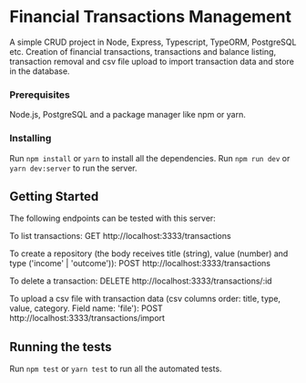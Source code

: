 # Financial Transactions Management

A simple CRUD project in Node, Express, Typescript, TypeORM, PostgreSQL etc. Creation of financial transactions, transactions and balance listing, transaction removal and csv file upload to import transaction data and store in the database.

### Prerequisites

Node.js, PostgreSQL and a package manager like npm or yarn.

### Installing

Run `npm install` or `yarn` to install all the dependencies.
Run `npm run dev` or `yarn dev:server` to run the server.

## Getting Started

The following endpoints can be tested with this server:

To list transactions:
    GET http://localhost:3333/transactions

To create a repository (the body receives title (string), value (number) and type ('income' | 'outcome')):
    POST http://localhost:3333/transactions

To delete a transaction:
    DELETE http://localhost:3333/transactions/:id

To upload a csv file with transaction data (csv columns order: title, type, value, category. Field name: 'file'):
    POST http://localhost:3333/transactions/import

## Running the tests

Run `npm test` or `yarn test` to run all the automated tests.
